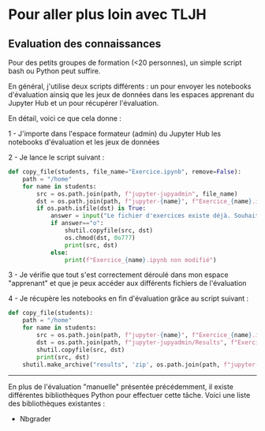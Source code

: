 # Pour aller plus loin avec TLJH

## Evaluation des connaissances

Pour des petits groupes de formation (<20 personnes), un simple script bash ou Python peut suffire.

En général, j'utilise deux scripts différents : un pour envoyer les notebooks d'évaluation ainsiq que les jeux de données dans les espaces apprenant du Jupyter Hub et un pour récupérer l'évaluation.

En détail, voici ce que cela donne :

1 - J'importe dans l'espace formateur (admin) du Jupyter Hub les notebooks d'évaluation et les jeux de données

2 - Je lance le script suivant :

```python
def copy_file(students, file_name="Exercice.ipynb", remove=False):
    path = "/home"
    for name in students:
        src = os.path.join(path, f"jupyter-jupyadmin", file_name)
        dst = os.path.join(path, f"jupyter-{name}", f"Exercice_{name}.ipynb")
        if os.path.isfile(dst) is True:
            answer = input("Le fichier d'exercices existe déjà. Souhaitez-vous continuer ? (o/n)")
            if answer=="o":
                shutil.copyfile(src, dst)
                os.chmod(dst, 0o777)
                print(src, dst)
            else:
                print(f"Exercice_{name}.ipynb non modifié")
```

3 - Je vérifie que tout s'est correctement déroulé dans mon espace "apprenant" et que je peux accéder aux différents fichiers de l'évaluation

4 - Je récupère les notebooks en fin d'évaluation grâce au script suivant :

```python
def copy_file(students):
    path = "/home"
    for name in students:
        src = os.path.join(path, f"jupyter-{name}", f"Exercice_{name}.ipynb")
        dst = os.path.join(path, f"jupyter-jupyadmin/Results", f"Exercice_{name}.ipynb")
        shutil.copyfile(src, dst)
        print(src, dst)
    shutil.make_archive("results", 'zip', os.path.join(path, f"jupyter-jupyadmin", "Results"))
```

___

En plus de l'évaluation "manuelle" présentée précédemment, il existe différentes bibliothèques Python pour effectuer cette tâche. Voici une liste des bibliothèques existantes :

- Nbgrader 